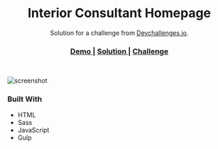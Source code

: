 <h1 align="center">Interior Consultant Homepage</h1>

<div align="center">
   Solution for a challenge from  <a href="http://devchallenges.io" target="_blank">Devchallenges.io</a>.
</div>

<div align="center">
  <h3>
    <a href="https://gracious-shirley-792b62.netlify.app/">
      Demo
    </a>
    <span> | </span>
    <a href="https://devchallenges.io/solutions/ekVRy01Wtz7tIFSEKAzc">
      Solution
    </a>
    <span> | </span>
    <a href="https://devchallenges.io/challenges/Jymh2b2FyebRTUljkNcb">
      Challenge
    </a>
  </h3>
</div>

<br/>

![screenshot](https://i.ibb.co/PcrL5pg/interior-consultant.png)

### Built With

- HTML
- Sass
- JavaScript
- Gulp
